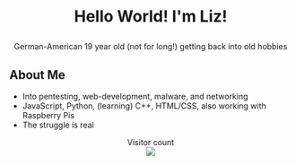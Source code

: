 # <p align="center">Hello World! I'm Liz!</p>
<p align="center">German-American 19 year old (not for long!) getting back into old hobbies</p>


## About Me 
- Into pentesting, web-development, malware, and networking
- JavaScript, Python, (learning) C++, HTML/CSS, also working with Raspberry Pis
- The struggle is real

<p align="center"> 
  Visitor count<br>
  <img src="https://profile-counter.glitch.me/sagar-viradiya/count.svg" />
</p>
